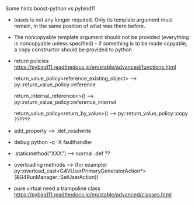 

Some hints boost-python vs pybind11


- bases is not any longer required. Only its template argument must
  remain, in the same position of what was there before.

- The noncopyable template argument should not be provided (everything
  is noncopyable unless specified) - if something is to be made
  copyable, a copy constructor should be provided to python
  
  
  
- return policies
  https://pybind11.readthedocs.io/en/stable/advanced/functions.html
 
  return_value_policy<reference_existing_object>
  -->
  py::return_value_policy::reference 
  
  return_internal_reference<>()
  -->
  py::return_value_policy::reference_internal
      
  return_value_policy<return_by_value>()
  --> 
  py::return_value_policy::copy	 ??????
  

- add_property
  -->
  .def_readwrite


- debug
  python -q -X faulthandler

- .staticmethod("XXX")
  --> normal .def ??


- overloading methods
  --> 
  (for example)
   py::overload_cast<G4VUserPrimaryGeneratorAction*>(&G4RunManager::SetUserAction))



- pure virtual need a trampoline class
  https://pybind11.readthedocs.io/en/stable/advanced/classes.html

